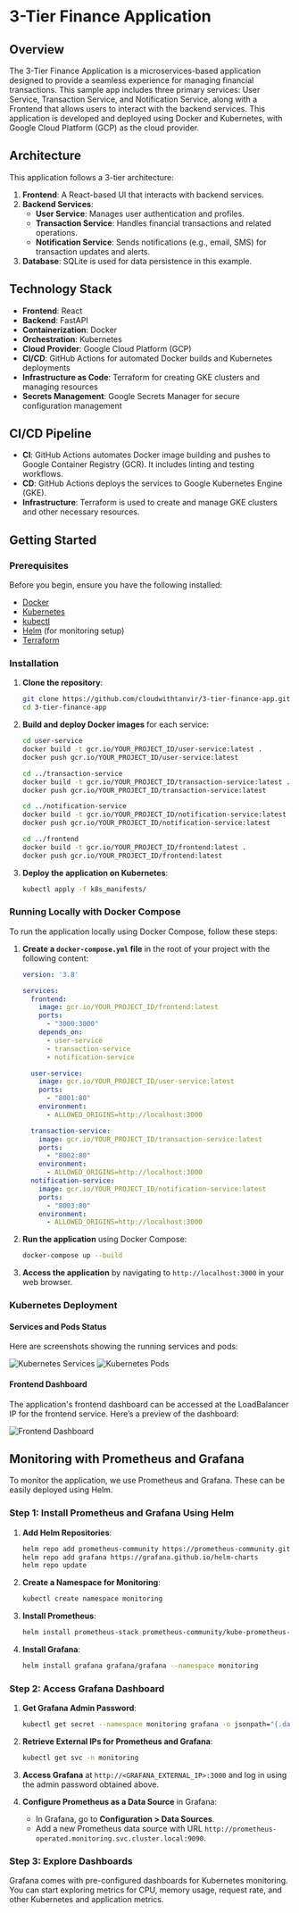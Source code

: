 # 3-Tier Finance Application

## Overview

The 3-Tier Finance Application is a microservices-based application designed to provide a seamless experience for managing financial transactions. This sample app includes three primary services: User Service, Transaction Service, and Notification Service, along with a Frontend that allows users to interact with the backend services. This application is developed and deployed using Docker and Kubernetes, with Google Cloud Platform (GCP) as the cloud provider.

## Architecture

This application follows a 3-tier architecture:

1. **Frontend**: A React-based UI that interacts with backend services.
2. **Backend Services**:
   - **User Service**: Manages user authentication and profiles.
   - **Transaction Service**: Handles financial transactions and related operations.
   - **Notification Service**: Sends notifications (e.g., email, SMS) for transaction updates and alerts.
3. **Database**: SQLite is used for data persistence in this example.

## Technology Stack

- **Frontend**: React
- **Backend**: FastAPI
- **Containerization**: Docker
- **Orchestration**: Kubernetes
- **Cloud Provider**: Google Cloud Platform (GCP)
- **CI/CD**: GitHub Actions for automated Docker builds and Kubernetes deployments
- **Infrastructure as Code**: Terraform for creating GKE clusters and managing resources
- **Secrets Management**: Google Secrets Manager for secure configuration management

## CI/CD Pipeline

- **CI**: GitHub Actions automates Docker image building and pushes to Google Container Registry (GCR). It includes linting and testing workflows.
- **CD**: GitHub Actions deploys the services to Google Kubernetes Engine (GKE).
- **Infrastructure**: Terraform is used to create and manage GKE clusters and other necessary resources.

## Getting Started

### Prerequisites

Before you begin, ensure you have the following installed:

- [Docker](https://www.docker.com/get-started)
- [Kubernetes](https://kubernetes.io/docs/setup/)
- [kubectl](https://kubernetes.io/docs/tasks/tools/install-kubectl/)
- [Helm](https://helm.sh/docs/intro/install/) (for monitoring setup)
- [Terraform](https://www.terraform.io/downloads.html)

### Installation

1. **Clone the repository**:

   ```bash
   git clone https://github.com/cloudwithtanvir/3-tier-finance-app.git
   cd 3-tier-finance-app
   ```

2. **Build and deploy Docker images** for each service:

   ```bash
   cd user-service
   docker build -t gcr.io/YOUR_PROJECT_ID/user-service:latest .
   docker push gcr.io/YOUR_PROJECT_ID/user-service:latest

   cd ../transaction-service
   docker build -t gcr.io/YOUR_PROJECT_ID/transaction-service:latest .
   docker push gcr.io/YOUR_PROJECT_ID/transaction-service:latest

   cd ../notification-service
   docker build -t gcr.io/YOUR_PROJECT_ID/notification-service:latest .
   docker push gcr.io/YOUR_PROJECT_ID/notification-service:latest

   cd ../frontend
   docker build -t gcr.io/YOUR_PROJECT_ID/frontend:latest .
   docker push gcr.io/YOUR_PROJECT_ID/frontend:latest
   ```

3. **Deploy the application on Kubernetes**:

   ```bash
   kubectl apply -f k8s_manifests/
   ```

### Running Locally with Docker Compose

To run the application locally using Docker Compose, follow these steps:

1. **Create a `docker-compose.yml` file** in the root of your project with the following content:

   ```yaml
   version: '3.8'

   services:
     frontend:
       image: gcr.io/YOUR_PROJECT_ID/frontend:latest
       ports:
         - "3000:3000"
       depends_on:
         - user-service
         - transaction-service
         - notification-service

     user-service:
       image: gcr.io/YOUR_PROJECT_ID/user-service:latest
       ports:
         - "8001:80"
       environment:
         - ALLOWED_ORIGINS=http://localhost:3000

     transaction-service:
       image: gcr.io/YOUR_PROJECT_ID/transaction-service:latest
       ports:
         - "8002:80"
       environment:
         - ALLOWED_ORIGINS=http://localhost:3000
     notification-service:
       image: gcr.io/YOUR_PROJECT_ID/notification-service:latest
       ports:
         - "8003:80"
       environment:
         - ALLOWED_ORIGINS=http://localhost:3000
   ```

2. **Run the application** using Docker Compose:

   ```bash
   docker-compose up --build
   ```

3. **Access the application** by navigating to `http://localhost:3000` in your web browser.

### Kubernetes Deployment

#### Services and Pods Status

Here are screenshots showing the running services and pods:

![Kubernetes Services](./images/services.png)
![Kubernetes Pods](./images/pods.png)

#### Frontend Dashboard

The application's frontend dashboard can be accessed at the LoadBalancer IP for the frontend service. Here’s a preview of the dashboard:

![Frontend Dashboard](./images/frontend-dashboard.png)

## Monitoring with Prometheus and Grafana

To monitor the application, we use Prometheus and Grafana. These can be easily deployed using Helm.

### Step 1: Install Prometheus and Grafana Using Helm

1. **Add Helm Repositories**:

   ```bash
   helm repo add prometheus-community https://prometheus-community.github.io/helm-charts
   helm repo add grafana https://grafana.github.io/helm-charts
   helm repo update
   ```

2. **Create a Namespace for Monitoring**:

   ```bash
   kubectl create namespace monitoring
   ```

3. **Install Prometheus**:

   ```bash
   helm install prometheus-stack prometheus-community/kube-prometheus-stack --namespace monitoring
   ```

4. **Install Grafana**:

   ```bash
   helm install grafana grafana/grafana --namespace monitoring
   ```

### Step 2: Access Grafana Dashboard

1. **Get Grafana Admin Password**:

   ```bash
   kubectl get secret --namespace monitoring grafana -o jsonpath="{.data.admin-password}" | base64 --decode ; echo
   ```

2. **Retrieve External IPs for Prometheus and Grafana**:

   ```bash
   kubectl get svc -n monitoring
   ```

3. **Access Grafana** at `http://<GRAFANA_EXTERNAL_IP>:3000` and log in using the admin password obtained above.

4. **Configure Prometheus as a Data Source** in Grafana:

   - In Grafana, go to **Configuration > Data Sources**.
   - Add a new Prometheus data source with URL `http://prometheus-operated.monitoring.svc.cluster.local:9090`.

### Step 3: Explore Dashboards

Grafana comes with pre-configured dashboards for Kubernetes monitoring. You can start exploring metrics for CPU, memory usage, request rate, and other Kubernetes and application metrics.

